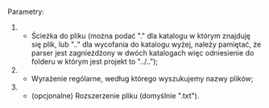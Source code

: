 Parametry:

1. - Ścieżka do pliku (można podać "." dla katalogu w którym znajduję się plik, lub ".." dla wycofania do katalogu wyżej, należy pamiętać, że parser jest zagnieżdżony w dwóch katalogach więc odniesienie do folderu w którym jest projekt to "../..");
2. - Wyrażenie rególarne, według którego wyszukujemy nazwy plików;
3. - (opcjonalne) Rozszerzenie pliku (domyślnie ".txt").

